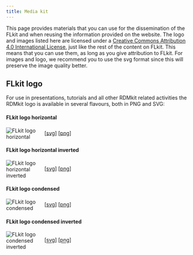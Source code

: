 ```yaml
---
title: Media kit
---
```



This page provides materials that you can use for the dissemination of the FLkit and when reusing the information
provided on the website. The logo and images listed here are licensed under
a [Creative Commons Attribution 4.0 International License](https://creativecommons.org/licenses/by/4.0/), just like the
rest of the content on FLkit. This means that you can use them, as long as you give attribution to FLkit. For images and
logo, we recommend you to use the svg format since this will preserve the image quality better.

## FLkit logo

For use in presentations, tutorials and all other RDMkit related activities the RDMkit logo is available in several flavours, both in PNG and SVG:

#### FLkit logo horizontal

<p>
  <img src="{{ 'assets/img/FLkit_logo.svg' | relative_url }}" class="m-2 bg-white p-2 rounded" style="max-width: 20%; max-height: 5em; vertical-align: middle" alt="FLkit logo horizontal" /> 
    [<a href="{{ 'assets/img/FLkit_logo.svg' | relative_url }}">svg</a>]
    [<a href="{{ 'assets/img/FLkit_logo.png' | relative_url }}">png</a>] 
</p>

#### FLkit logo horizontal inverted

<p>
  <img src="{{ 'assets/img/FLkit_logo_inverted.svg' | relative_url }}" class="m-2 bg-dark p-2 rounded" style="max-width: 20%; max-height: 5em; vertical-align: middle" alt="FLkit logo horizontal inverted" />
    [<a href="{{ 'assets/img/FLkit_logo_inverted.svg' | relative_url }}">svg</a>]
     [<a href="{{ 'assets/img/FLkit_logo_inverted.png' | relative_url }}">png</a>]
</p>

#### FLkit logo condensed

<p>
  <img src="{{ 'assets/img/FLkit_logo_condensed.svg' | relative_url }}" class="m-2 bg-white p-2 rounded" style="max-width: 20%; max-height: 5em; vertical-align: middle" alt="FLkit logo condensed" />
    [<a href="{{ 'assets/img/FLkit_logo_condensed.svg' | relative_url }}">svg</a>]
     [<a href="{{ 'assets/img/FLkit_logo_condensed.png' | relative_url }}">png</a>]
</p>

#### FLkit logo condensed inverted

<p>
  <img src="{{ 'assets/img/FLkit_logo_condensed_inverted.svg' | relative_url }}" class="m-2 bg-dark p-2 rounded" style="max-width: 20%; max-height: 5em; vertical-align: middle" alt="FLkit logo condensed inverted" />
    [<a href="{{ 'assets/img/FLkit_logo_condensed_inverted.svg' | relative_url }}">svg</a>]
     [<a href="{{ 'assets/img/FLkit_logo_condensed_inverted.png' | relative_url }}">png</a>] 
</p>

